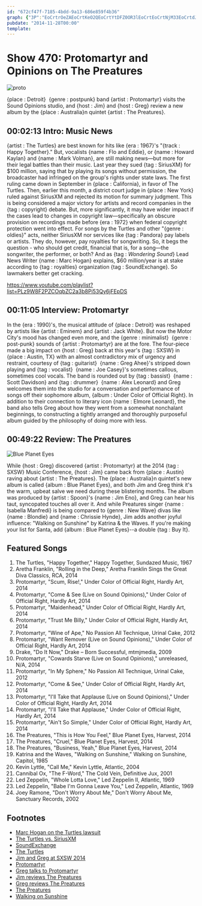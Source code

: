 ```yaml
---
id: "672cf47f-7185-4bdd-9a13-686e859f4b36"
graph: {"3P":"EoCrtrOeZAEoCrtKeO2QEoCrtYtDFZ0OR3lEoCrtEoCrtNjM33EoCrtdJ519YtDFZrOeZAKeO2QrOeZA8WPw4BIzETBDuufcRKM4","IH":"jxigGlECOwBAEp1lECOwGJNRTlECOwBJqvFGJNRT6hKYsGJNRTFjmkRGJNRTBLfAXGJNRTGJNRTS5irsGJNRTJUcdPBFc1JGJNRTGJNRTuDWTN9MN7AGJNRTF0pJqFjmkR3jrd1BLfAXCH2ViS5irs6IuT9uDWTNBFc1JBMNqg9MN7ABFc1J","2AA":"97qipBHm1GFjmkRGJNRTBMj9xFjmkRFjmkReY9oc97qipX6cfdGdIgueY9ocFQmE7eY9ocCeFP8eY9ocCeFP8GdIguGdIgukK9R697qipGdIguNQRu5kK9R6BGSb8vDXj0BGSb8yFNdM"}
pubdate: "2014-11-28T00:00"
template: 
---
```






# Show 470: Protomartyr and Opinions on The Preatures

![proto](https://static.soundopinions.org/images/2014/proto_web.jpg)

{place : Detroit}  {genre : postpunk} band {artist : Protomartyr} visits the Sound Opinions studio, and {host : Jim} and {host : Greg} review a new album by the {place : Australia}n quintet {artist : The Preatures}.



## 00:02:13 Intro: Music News

{artist : The Turtles} are best known for hits like {era : 1967}'s "{track : Happy Together}." But, vocalists {name : Flo and Eddie}, or {name : Howard Kaylan} and {name : Mark Volman}, are still making news—but more for their legal battles than their music. Last year they sued {tag : SiriusXM} for $100 million, saying that by playing its songs without permission, the broadcaster had infringed on the group's rights under state laws. The first ruling came down in September in {place : California}, in favor of The Turtles. Then, earlier this month, a district court judge in {place : New York} ruled against SiriusXM and rejected its motion for summary judgment. This is being considered a major victory for artists and record companies in the {tag : copyright} debate. But, more significantly, it may have wider impact if the cases lead to changes in copyright law—specifically an obscure provision on recordings made before {era : 1972} when federal copyright protection went into effect. For songs by the Turtles and other "{genre : oldies}" acts, neither SiriusXM nor services like {tag : Pandora} pay labels or artists. They do, however, pay royalties for songwriting. So, it begs the question - who should get credit, financial that is, for a song—the songwriter, the performer, or both? And as {tag : *Wondering Sound*} Lead News Writer {name : Marc Hogan} explains, $60 million/year is at stake according to {tag : royalties} organization {tag : SoundExchange}. So lawmakers better get cracking.

https://www.youtube.com/playlist?list=PLz9W8F2PZCOqbZC2a3b8Pi53Qy6jFEpDS



## 00:11:05 Interview: Protomartyr

In the {era : 1990}'s, the musical attitude of {place : Detroit} was reshaped by artists like {artist : Eminem} and {artist : Jack White}. But now the Motor City's mood has changed even more, and the {genre : minimalist}  {genre : post-punk} sounds of {artist : Protomartyr} are at the fore. The four-piece made a big impact on {host : Greg} back at this year's {tag : SXSW} in {place : Austin, TX} with an almost contradictory mix of urgency and restraint, courtesy of {tag : guitarist}  {name : Greg Ahee}'s stripped down playing and {tag : vocalist}  {name : Joe Casey}'s sometimes callous, sometimes cool vocals. The band is rounded out by {tag : bassist}  {name : Scott Davidson} and {tag : drummer}  {name : Alex Leonard} and Greg welcomes them into the studio for a conversation and performance of songs off their sophomore album, {album : Under Color of Official Right}. In addition to their connection to literary icon {name : Elmore Leonard}, the band also tells Greg about how they went from a somewhat nonchalant beginnings, to constructing a tightly arranged and thoroughly purposeful album guided by the philosophy of doing more with less.



## 00:49:22 Review: The Preatures

![Blue Planet Eyes](https://static.soundopinions.org/assets/470/2AA0.jpg)

While {host : Greg} discovered {artist : Protomartyr} at the 2014 {tag : SXSW} Music Conference, {host : Jim} came back from {place : Austin} raving about {artist : The Preatures}. The {place : Australia}n quintet's new album is called {album : Blue Planet Eyes}, and both Jim and Greg think it's the warm, upbeat salve we need during these blistering months. The album was produced by {artist : Spoon}'s {name : Jim Eno}, and Greg can hear his taut, syncopated touches all over it. And while Preatures singer {name : Isabella Manfredi} is being compared to {genre : New Wave} divas like {name : Blondie} and {name : Chrissie Hynde}, Jim adds another joyful influence: "Walking on Sunshine" by Katrina & the Waves. If you're making your list for Santa, add {album : Blue Planet Eyes}--a double {tag : Buy It}.



## Featured Songs

1. The Turtles, "Happy Together," Happy Together, Sundazed Music, 1967
2. Aretha Franklin, "Rolling in the Deep," Aretha Franklin Sings the Great Diva Classics, RCA, 2014
3. Protomartyr, "Scum, Rise!," Under Color of Official Right, Hardly Art, 2014
4. Protomartyr, "Come & See (Live on Sound Opinions)," Under Color of Official Right, Hardly Art, 2014
5. Protomartyr, "Maidenhead," Under Color of Official Right, Hardly Art, 2014
6. Protomartyr, "Trust Me Billy," Under Color of Official Right, Hardly Art, 2014
7. Protomartyr, "Wine of Ape," No Passion All Technique, Urinal Cake, 2012
8. Protomartyr, "Want Remover (Live on Sound Opinions)," Under Color of Official Right, Hardly Art, 2014
9. Drake, "Do It Now," Drake – Born Successful, mtmjmedia, 2009
10. Protomartyr, "Cowards Starve (Live on Sound Opinions)," unreleased, N/A, 2014
11. Protomartyr, "In My Sphere," No Passion All Technique, Urinal Cake, 2012
12. Protomartyr, "Come & See," Under Color of Official Right, Hardly Art, 2014
13. Protomartyr, "I'll Take that Applause (Live on Sound Opinions)," Under Color of Official Right, Hardly Art, 2014
14. Protomartyr, "I'll Take that Applause," Under Color of Official Right, Hardly Art, 2014
15. Protomartyr, "Ain't So Simple," Under Color of Official Right, Hardly Art, 2014
16. The Preatures, "This is How You Feel," Blue Planet Eyes, Harvest, 2014
17. The Preatures, "Cruel," Blue Planet Eyes, Harvest, 2014
18. The Preatures, "Business, Yeah," Blue Planet Eyes, Harvest, 2014
19. Katrina and the Waves, "Walking on Sunshine," Walking on Sunshine, Capitol, 1985
20. Kevin Lyttle, "Call Me," Kevin Lyttle, Atlantic, 2004
21. Cannibal Ox, "The F-Word," The Cold Vein, Definitive Jux, 2001
22. Led Zeppelin, "Whole Lotta Love," Led Zeppelin II, Atlantic, 1969
23. Led Zeppelin, "Babe I'm Gonna Leave You," Led Zeppelin, Atlantic, 1969
24. Joey Ramone, "Don't Worry About Me," Don't Worry About Me, Sanctuary Records, 2002



## Footnotes

- [Marc Hogan on the Turtles lawsuit](http://www.wonderingsound.com/news/siriusxm-turtles-copyright-ruling-performance-royalties-traditional-radio-streaming/)
- [The Turtles vs. SiriusXM](http://www.nytimes.com/2014/11/17/business/media/judge-rules-against-sirius-xm-on-royalties-in-suit-by-the-turtles.html?_r=0)
- [SoundExchange](http://www.soundexchange.com/about/)
- [The Turtles](http://theturtles.com/)
- [Jim and Greg at SXSW 2014](http://www.soundopinions.org/show/434)
- [Protomartyr](http://www.hardlyart.com/protomartyr.html)
- [Greg talks to Protomartyr](http://articles.chicagotribune.com/2014-04-24/entertainment/ct-protomartyr-joe-casey-lincoln-hall-20140424_1_rock-band-local-band-benton-harbor)
- [Jim reviews The Preatures](http://www.wbez.org/blogs/jim-derogatis/2014-10/preatures-walking-sunshine-blue-planet-eyes-110949)
- [Greg reviews The Preatures](http://www.chicagotribune.com/entertainment/music/kot/ct-preatures-blue-planet-eyes-album-review-20141124-column.html)
- [The Preatures](http://www.thepreatures.com/)
- [Walking on Sunshine](https://www.youtube.com/watch?v=iPUmE-tne5U)